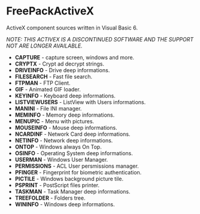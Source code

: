 # FreePackActiveX
ActiveX component sources written in Visual Basic 6.

_NOTE: THIS ACTIVEX IS A DISCONTINUED SOFTWARE AND THE SUPPORT NOT ARE LONGER AVAILABLE._

* **CAPTURE** - capture screen, windows and more.
* **CRYPTX** - Crypt ad decrypt strings.
* **DRIVEINFO** - Drive deep informations.
* **FILESEARCH** - Fast file search.
* **FTPMAN** - FTP Client.
* **GIF** - Animated GIF loader.
* **KEYINFO** - Keyboard deep informations.
* **LISTVIEWUSERS** - ListView with Users informations.
* **MANINI** - File INI manager.
* **MEMINFO** - Memory deep informations.
* **MENUPIC** - Menu with pictures.
* **MOUSEINFO** - Mouse deep informations.
* **NCARDINF** - Network Card deep informations.
* **NETINFO** - Network deep informations.
* **ONTOP** - Windows always On Top.
* **OSINFO** - Operating System deep informations.
* **USERMAN** - Windows User Manager.
* **PERMISSIONS** - ACL User persmissions manager.
* **PFINGER** - Fingerprint for biometric authentication.
* **PICTILE** - Windows background picture tile.
* **PSPRINT** - PostScript files printer.
* **TASKMAN** - Task Manager deep informations.
* **TREEFOLDER** - Folders tree.
* **WININFO** - Windows deep informations.
